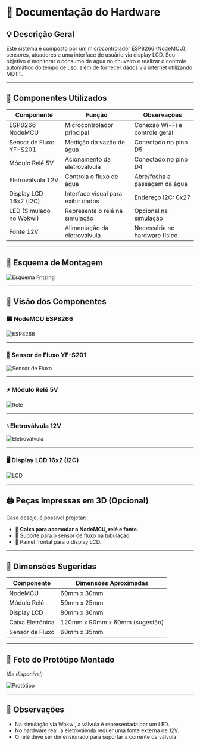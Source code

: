 # 🔧 Documentação do Hardware

## 💡 Descrição Geral

Este sistema é composto por um microcontrolador ESP8266 (NodeMCU), sensores, atuadores e uma interface de usuário via display LCD. Seu objetivo é monitorar o consumo de água no chuveiro e realizar o controle automático do tempo de uso, além de fornecer dados via internet utilizando MQTT.

---

## 🧰 Componentes Utilizados

| Componente               | Função                                   | Observações                        |
|--------------------------|------------------------------------------|-------------------------------------|
| ESP8266 NodeMCU          | Microcontrolador principal               | Conexão Wi-Fi e controle geral     |
| Sensor de Fluxo YF-S201  | Medição da vazão de água                 | Conectado no pino D5               |
| Módulo Relé 5V           | Acionamento da eletroválvula             | Conectado no pino D4               |
| Eletroválvula 12V        | Controla o fluxo de água                 | Abre/fecha a passagem da água      |
| Display LCD 16x2 (I2C)   | Interface visual para exibir dados       | Endereço I2C: 0x27                 |
| LED (Simulado no Wokwi)  | Representa o relé na simulação           | Opcional na simulação              |
| Fonte 12V                | Alimentação da eletroválvula             | Necessária no hardware físico      |

---

## 🔌 Esquema de Montagem

![Esquema Fritzing](../imagens/esquema_fritzing.png)

---

## 🧩 Visão dos Componentes

### 🟦 NodeMCU ESP8266  
![ESP8266](../imagens/esp8266.png)

---

### 🚰 Sensor de Fluxo YF-S201  
![Sensor de Fluxo](../imagens/sensor_fluxo.png)

---

### ⚡ Módulo Relé 5V  
![Relé](../imagens/rele.png)

---

### 💧 Eletroválvula 12V  
![Eletroválvula](../imagens/eletrovalvula.png)

---

### 🖥️ Display LCD 16x2 (I2C)  
![LCD](../imagens/lcd.png)

---

## 🖨️ Peças Impressas em 3D (Opcional)

Caso deseje, é possível projetar:

- 🔹 **Caixa para acomodar o NodeMCU, relé e fonte.**
- 🔹 Suporte para o sensor de fluxo na tubulação.
- 🔹 Painel frontal para o display LCD.

---

## 📐 Dimensões Sugeridas

| Componente          | Dimensões Aproximadas           |
|---------------------|----------------------------------|
| NodeMCU             | 60mm x 30mm                     |
| Módulo Relé         | 50mm x 25mm                     |
| Display LCD         | 80mm x 36mm                     |
| Caixa Eletrônica    | 120mm x 90mm x 60mm (sugestão)  |
| Sensor de Fluxo     | 60mm x 35mm                     |

---

## 📸 Foto do Protótipo Montado  
*(Se disponível)*

![Protótipo](../imagens/foto_prototipo.png)

---

## 🔗 Observações

- Na simulação via Wokwi, a válvula é representada por um LED.
- No hardware real, a eletroválvula requer uma fonte externa de 12V.
- O relé deve ser dimensionado para suportar a corrente da válvula.
